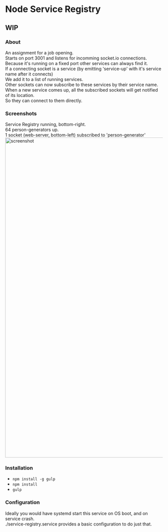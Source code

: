 # Node Service Registry

## WIP

### About
An assignment for a job opening.  
Starts on port 3001 and listens for incomming socket.io connections.  
Because it's running on a fixed port other services can always find it.  
If a connecting socket is a service (by emitting 'service-up' with it's service name after it connects)  
We add it to a list of running services.  
Other sockets can now subscribe to these services by their service name.  
When a new service comes up, all the subscribed sockets will get notified of its location.  
So they can connect to them directly.  

### Screenshots
Service Registry running, bottom-right.  
64 person-generators up.  
1 socket (web-server, bottom-left) subscribed to 'person-generator'  
<img src="https://github.com/stofstik/service-registry/blob/master/screenshot-1.png" alt="screenshot" width="1024px"/>  

### Installation
- `npm install -g gulp`
- `npm install`
- `gulp`

### Configuration
Ideally you would have systemd start this service on OS boot, and on service crash.  
./service-registry.service provides a basic configuration to do just that.
